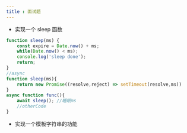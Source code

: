```yaml
---
title : 面试题
---
```


* 实现一个 sleep 函数

```javascript
function sleep(ms) {
	const expire = Date.now() + ms;
    while(Date.now() < ms);
    console.log('sleep done');
    return;
}
//async
function sleep(ms){
	return new Promise((resolve,reject) => setTimeout(resolve,ms))
}
async function func(){
    await sleep(); //睡眠ms
    //otherCode
}
```

* 实现一个模板字符串的功能

```javascript

```


